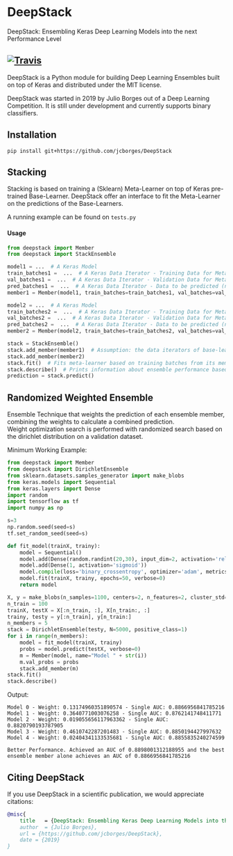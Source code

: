# DeepStack

DeepStack: Ensembling Keras Deep Learning Models into the next Performance Level

[![Travis](https://travis-ci.com/jcborges/DeepStack.svg?branch=master)](https://travis-ci.com/jcborges/DeepStack)
---

DeepStack is a Python module for building Deep Learning Ensembles built on top of Keras and distributed under the MIT license.

DeepStack was started in 2019 by Julio Borges out of a Deep Learning Competition. 
It is still under development and currently supports binary classifiers.


## Installation
```
pip install git+https://github.com/jcborges/DeepStack
```

## Stacking
Stacking is based on training a (Sklearn) Meta-Learner on top of Keras pre-trained Base-Learner.
DeepStack offer an interface to fit the Meta-Learner on the predictions of the Base-Learners.

A running example can be found on `tests.py`

#### Usage 

```python
from deepstack import Member
from deepstack import StackEnsemble

model1 = ...  # A Keras Model
train_batches1 =  ...  # A Keras Data Iterator - Training Data for Meta-Learner
val_batches1 =  ...  # A Keras Data Iterator - Validation Data for Meta-Learner
pred_batches1 =  ...  # A Keras Data Iterator - Data to be predicted (no classes necessary)
member1 = Member(model1, train_batches=train_batches1, val_batches=val_batches1, pred_batches = pred_batches1, name="Model1")

model2 = ...  # A Keras Model
train_batches2 =  ...  # A Keras Data Iterator - Training Data for Meta-Learner
val_batches2 =  ...  # A Keras Data Iterator - Validation Data for Meta-Learner
pred_batches2 =  ...  # A Keras Data Iterator - Data to be predicted (no classes necessary)
member2 = Member(model2, train_batches=train_batches2, val_batches=val_batches2, pred_batches = pred_batches2, name="Model2")

stack = StackEnsemble()
stack.add_member(member1)  # Assumption: the data iterators of base-learners iterate over the same data and have same shape and classes.
stack.add_member(member2)
stack.fit()  # Fits meta-learner based on training batches from its members (base-learners)
stack.describe()  # Prints information about ensemble performance based on validation data
prediction = stack.predict()
```

## Randomized Weighted Ensemble
Ensemble Technique that weights the prediction of each ensemble member, combining the weights to calculate a combined prediction.  
Weight optimization search is performed with randomized search based on the dirichlet distribution on a validation dataset. 

Minimum Working Example:

```python
from deepstack import Member
from deepstack import DirichletEnsemble
from sklearn.datasets.samples_generator import make_blobs
from keras.models import Sequential
from keras.layers import Dense
import random
import tensorflow as tf
import numpy as np

s=3
np.random.seed(seed=s)
tf.set_random_seed(seed=s)

def fit_model(trainX, trainy):
    model = Sequential()
    model.add(Dense(random.randint(20,30), input_dim=2, activation='relu'))
    model.add(Dense(1, activation='sigmoid'))
    model.compile(loss='binary_crossentropy', optimizer='adam', metrics=['accuracy'])
    model.fit(trainX, trainy, epochs=50, verbose=0)
    return model

X, y = make_blobs(n_samples=1100, centers=2, n_features=2, cluster_std=4, random_state=s)
n_train = 100
trainX, testX = X[:n_train, :], X[n_train:, :]
trainy, testy = y[:n_train], y[n_train:]
n_members = 5
stack = DirichletEnsemble(testy, N=5000, positive_class=1)
for i in range(n_members):
    model = fit_model(trainX, trainy)
    probs = model.predict(testX, verbose=0)
    m = Member(model, name="Model " + str(i))
    m.val_probs = probs
    stack.add_member(m)
stack.fit()
stack.describe()
```

Output:

```
Model 0 - Weight: 0.13174960351890574 - Single AUC: 0.8866956841785216
Model 1 - Weight: 0.3640771003076258 - Single AUC: 0.8762141748411771
Model 2 - Weight: 0.019055656117963362 - Single AUC: 0.8820790193787905
Model 3 - Weight: 0.4610742287201483 - Single AUC: 0.8850194427997632
Model 4 - Weight: 0.02404341133535681 - Single AUC: 0.8855835240274599

Better Performance. Achieved an AUC of 0.8898001312188955 and the best ensemble member alone achieves an AUC of 0.8866956841785216
```


## Citing DeepStack
If you use DeepStack in a scientific publication, we would appreciate citations:

```bibtex
@misc{
    title   = {DeepStack: Ensembling Keras Deep Learning Models into the next Performance Level},
    author  = {Julio Borges},
    url = {https://github.com/jcborges/DeepStack},
    date = {2019}
}
```
 
